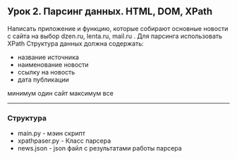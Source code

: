 ## Урок 2. Парсинг данных. HTML, DOM, XPath
Написать приложение и функцию, которые собирают основные новости с сайта на выбор dzen.ru, lenta.ru, mail.ru . Для парсинга использовать XPath
Структура данных должна содержать:
* название источника
* наименование новости
* ссылку на новость
* дата публикации

минимум один сайт максимум все 

---

### Структура
- main.py - мэин скрипт
- xpathpaser.py - Клаcc парсера
- news.json - json файл с результатами работы парсера

